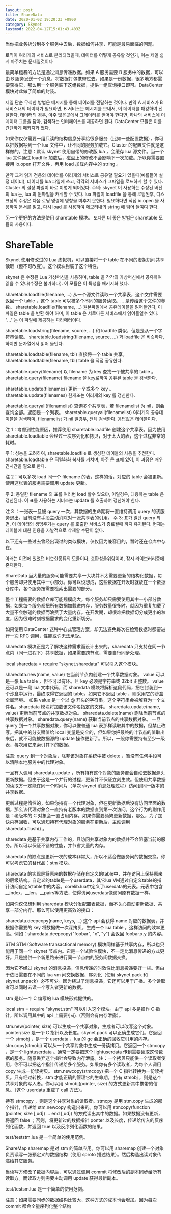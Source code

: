 ```yaml
---
layout: post
title: ShareData
date: 2020-01-02 19:20:23 +0900
category: Skynet
lastmod: 2022-04-12T15:01:43.403Z
---
```


当你把业务拆分到多个服务中去后，数据如何共享，可能是最易面临的问题。

로직이 여러개의 서비스로 분리되었을때, 데이터를 어떻게 공유할 것인가, 이는 제일 쉽게 마주치는 문제일것이다

最简单粗暴的方法是通过消息传递数据。如果 A 服务需要 B 服务中的数据，可以由 B 服务发送一个消息，将数据打包携带过去。如果是一份数据，很多地方都需要获得它，那么用一个服务装下这组数据，提供一组查询接口即可。DataCenter 模块对此做了简单的封装。

제일 단순 무식한 방법은 메시지를 통해 데이러틀 전달하는 것이다. 만약 A 서비스가 B 서비스내의 데이터가 필요하면, B 서비스는 메시지를 보내서, 이 데이터를 패킹하여 전달한다. 데이터의 경우, 아주 많은곳에서 그데이터를 얻어야 한다면, 하나의 서비스에 이 데이터 그룹을 담아, 검색하는 인터페이스를 제공하면 된다. DataCenter 모듈은 이를 간단하게 패키지화 했다.


如果你仅仅需要一组只读的结构信息分享给很多服务（比如一些配置数据），你可以把数据写到一个 lua 文件中，让不同的服务加载它。Cluster 的配置文件就是这样做的。注意：默认 skynet 使用自带的修改版 lua ，会缓存 lua 源文件。当一个 lua 文件通过 loadfile 加载后，磁盘上的修改不会影响下一次加载。所以你需要直接用 io.open 打开文件，再用 load 加载内存中的 string 。

만약 그저 읽기 전용의 데이터를 여러개의 서비스로 공유할 필요가 있을때(예를들어 설정 데이터), 데이터를 lua 파일에 쓰고, 각각의 서비스가 그파일을 로드하게 할 수 있다. Cluster 의 설정 파일이 바로 이렇게 되어있다. 주의: skynet 이 사용하는 수정된 버전의 lua 는, lua 의 원파일을 캐쉬할 수 있다. lua 파일이 loadfile 을 통해 로딩된후, 디스크상의 수정은 다음 로딩 명령에 영향을 미추지 못한다. 필요하다면 직접 io.open 을 사용하여 문서를 읽고, 다시 load 를 사용하여 메모리내의 string 에 읽어 들여여 한다.


另一个更好的方法是使用 sharetable 模块。
또다른 더 좋은 방법은 sharetable 모듈의 사용이다.


# ShareTable
Skynet 使用修改过的 Lua 虚拟机，可以直接将一个 table 在不同的虚拟机间共享读取（但不可改变）。这个模块封装了这个特性。

skynet 은 수정된 Lua 가상머신을 사용하며, table 을 각각의 가상머신에서 공유하여 읽을 수 있다(수정은 불가하다). 이 모듈은 이 특성을 패키지화 했다.

sharetable.loadfile(filename, ...) 从一个源文件读取一个共享表，这个文件需要返回一个 table ，这个 table 可以被多个不同的服务读取。... 是传给这个文件的参数。
sharetable.loadfile(filename, ...) 원본파일에서 공유테이블을 읽어들인다, 이 파일은 table 을 반환 해야 하며, 이 table 은 서로다른 서비스에서 읽어들일수 있다. "..." 는 이 파일에 제공하는 파라메터이다.


sharetable.loadstring(filename, source, ...) 和 loadfile 类似，但是是从一个字符串读取。
sharetable.loadstring(filename, source, ...) 과 loadfile 은 비슷하다, 하지만 문자열에서 읽어 들인다.


sharetable.loadtable(filename, tbl) 直接将一个 table 共享。
sharetable.loadtable(filename, tbl) table 을 직접 공유한다.

sharetable.query(filename) 以 filename 为 key 查找一个被共享的 table 。
sharetable.query(filename) filename 을 key로하여 공유된 table 을 검색한다.

sharetable.update(filenames) 更新一个或多个 key 。
sharetable.update(filenames) 한개또는 여러개의 key 를 갱신한다.

sharetable.queryall(filenamelist) 查询多个共享表，若 filenamelist 为 nil，则会查询全部。返回是一个列表。
sharetable.queryall(filenamelist) 여러개의 공유테이블을 검색하며, filenamelist 가 nil 일경우, 전체 검색한다. 응답값은 테이블이다.

注 1：考虑到性能原因，推荐使用 sharetable.loadfile 创建这个共享表。因为使用 sharetable.loadtable 会经过一次序列化和拷贝，对于太大的表，这个过程非常的耗时。

주 1: 성능을 고려하여, sharetable.loadfile 로 생성한 테이블의 사용을 추천한다. sharetable.loadtable 은 직렬화화 복사를 거치며, 아주 큰 표에 있어, 이 과정은 매우 긴시간을 필요로 한다.

注 2：可以多次 load 同一个 filename 的表，这样的话，对应的 table 会被更新。使用这张表的服务需要调用 update 更新。

주 2: 동일한 filename 의 표를 여러번 load 할수 있으먀, 이럴경우, 대응하는 table 은 갱신된다. 이 표를 사용하는 서비스는 update 를 호출하여 갱신해야 한다.

注 3 ：一张表一旦被 query 一次，其数据的生命期将一直维持调用 query 的该服务退出。目前没有手段主动消除对一张共享表的引用。
주 3: 표가 일단 query 되면, 이 데이터의 생명주기는 query 를 호출한 서비스가 종료될때 까지 유지된다. 현재는 테이블에 대한 인용을 자발적으로 삭제할 수단이 없다.

以下还有一些过去曾经出现过的类似模块，仅仅因为兼容目的，暂时还在仓库中存在。

아래는 이전에 있었던 비슷한종류의 모듈이다, 호환성을위함이며, 잠시 라이브러리중에 존재한다.


ShareData
当大量的服务可能需要共享一大块并不太需要更新的结构化数据，每个服务却只使用其中一小部分。你可以设想成，这些数据在开发时就放在一个数据仓库中，各个服务按需要检索出需要的部分。

整个工程需要的数据仓库可能规模庞大，每个服务却只需要使用其中一小部分数据，如果每个服务都把所有数据加载进内存，服务数量很多时，就因为重复加载了大量不会触碰的数据而浪费了大量内存。在开发期，却很难把数据切分成更小的粒度，因为很难时刻根据需求的变化重新切分。

如果使用 DataCenter 这种中心式管理方案，却无法避免每次在检索数据时都要进行一次 RPC 调用，性能或许无法承受。

sharedata 模块正是为了解决这种需求而设计出来的。sharedata 只支持在同一节点内（同一进程下）共享数据，如果需要跨节点，需要自行同步处理。

local sharedata = require "skynet.sharedata"
可以引入这个模块。

sharedata.new(name, value) 在当前节点内创建一个共享数据对象。
value 可以是一张 lua table ，但不可以有环。且 key 必须是字符串或 32bit 正整数。
value 还可以是一段 lua 文本代码，而 sharedata 模块将解析这段代码，把它封装到一个沙盒中运行，最终取得它返回的 table。如果它不返回 table ，则采用它的沙盒全局环境。
如果 value 是一个以 @ 开头的字符串，这个字符串会被解释为一个文件名。sharedata 模块将加载该文件名指定的文件。
sharedata.update(name, value) 更新当前节点的共享数据对象。
sharedata.delete(name) 删除当前节点的共享数据对象。
sharedata.query(name) 获取当前节点的共享数据对象。
一旦 query 到一个共享数据对象，你可以像普通 lua 表那样读取其中的数据，但禁止改写。把其中的分支赋值给 local 变量是安全的，但如果你把最终的叶节点的值取出来后，就不可能被数据源的 update 操作更新了。所以，一般你需要持有至少一级表，每次用它来索引其下的数据。

注意: query 到一个对象后，除非该对象在系统中被 delete ，暂没有任何手段可以清除本地服务中的代理对象。

一旦有人调用 sharedata.update ，所有持有这个对象的服务都会自动去数据源头更新数据。但由于这是一个并行的过程，更新并不保证立刻生效。但使用共享数据的读取方一定能在同一个时间片（单次 skynet 消息处理过程）访问到同一版本的共享数据。

更新过程是惰性的，如果你持有一个代理对象，但在更新数据后没有访问里面的数据，那么该代理对象会一直持有老版本的数据直到第一次访问。这个行为的副作用是：老版本的 C 对象会一直占用内存。如果你需要频繁更新数据，那么，为了加快内存回收，可以通知持有代理对象的服务在更新后，主动调用 sharedata.flush() 。

sharedata 是基于共享内存工作的，且访问共享对象内的数据并不会阻塞当前的服务。所以可以保证不错的性能，并节省大量的内存。

sharedata 的缺点是更新一次的成本非常大，所以不适合做服务间的数据交换。你可以考虑它的替代品：stm 模块。

sharedata 的实现是将原来的数据存储在自定义的table中，并在访问上保持原来的层级结构。自定义的table是一个userdata，其它lua VM通过自定义table的指针访问自定义table中的内容。corelib.lua中定义了userdata的元表。元表中包含__index、__len、__pairs等方法，使得访问userdata像访问原有数据一样。

如果你仅仅想利用 sharedata 模块分发配置表数据，而不关心自动更新数据、共享一部分内存。那么可以使用更高效的接口：

sharedata.deepcopy(name, keys, ...) 这个 api 会获得 name 对应的数据表，并根据你需要的 key 将数据做一次深拷贝，生成一个 lua table 。这样访问的效率更高。例如：sharedata.deepcopy("foobar", "x", "y") 会返回 foobar.x.y 的内容。

STM
STM (Software transactional memory) 模块同样基于共享内存，所以也只能用于同一个 skynet 节点内。它是一个试验性模块，不一定比消息传递的方式更好。只是提供一个新思路来进行同一节点内的服务间数据交换。

因为它不经过 skynet 的消息投递，信息传递的时效性比消息投递要好一些。但由于依旧需要在不同的 lua vm 间交换数据，序列化（使用 skynet.pack 和 skynet.unpack）必不可少。因为绕过了消息投递，它还可以用于广播。多个读取者可以同时去读一个写入者更新的数据。

stm 是以一个 C 编写的 lua 模块形式提供的。

local stm = require "skynet.stm"
可以引入这个模块。由于 api 多是操作 C 指针，所以调用其中的 api 上需要小心（否则会有内存泄露）。

stm.new(pointer, size) 可以生成一个共享对象，生成者可以改写这个对象。pointer/size 是一个 C 指针以及长度。skynet.pack 可以正确生成它们。它返回一个 stmobj ，是一个 userdata ，lua 的 gc 会正确的回收它引用的内存。
stm.copy(stmobj) 可以从一个共享对象中生成一份读拷贝。它返回一个 stmcopy ，是一个 lightuserdata 。通常一定要把这个 lightuserdata 传到需要读取这份数据的服务。随意丢弃这个指针会导致内存泄露。注：一个拷贝只能供一个读取者使用，你不可以把这个指针传递给多个服务。如果你有多个读取者，为每个人调用 copy 生成一份读拷贝。
stm.newcopy(stmcopy) 把一个 C 指针转换为一份读拷贝。只有经过转换，stm 才能正确的管理它的生命期。
持有 stmobj ，则是这个共享对象的写入者。你可以用 stmobj(pointer, size) 的方式更新其中携带的信息。（这个 userdata 重载了 call 方法）。

持有 stmcopy ，则是这个共享对象的读取者。stmcpy 是用 stm.copy 生成的那个指针，传递给 stm.newcopy 构造出来的。你可以用 stmcopy(function (pointer, size [,ud]) ... end [,ud]) 的方式读出其中的数据。如果数据没有更新，将返回 false ；否则，将更新过的数据指针 ponter 以及长度，传递给传入的反序列化函数，并返回 true 以及反序列化函数的结果。

test/teststm.lua 是一个简单的使用范例。

ShareMap
sharemap 是对 stm 的简单应用。你可以用 sharemap 创建一个对象负责读写一张预定义的数据结构（使用 sproto 描述结果）。然后构造出读对象传递给其它服务。

当读写方修改了数据内容后，可以通过调用 commit 将修改后的副本同步给所有读取方。而读取方则需要主动调用 update 获得最新副本。

test/testsm.lua 是一个简单的使用范例。

注意：如果需要同步的数据结构比较大，这种方式的成本也会增加。因为每次 commit 都会全量序列化整个结构
